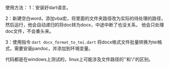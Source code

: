 使用方法：
1：安装好dart语言。

2：新建空白word，添加vba宏，将里面的文件夹路径改为实际的待处理的路径，然后运行，他会自动递归的将doc转为docx，中途中断了也没关系， 他会只处理doc文件，不会重头来。

3：使用指令 `dart docx_format_to_tei.dart` 将docx格式文件批量转换为tei格式，需要安装pandoc，并添加到环境变量。

代码都是在windows上测试的，linux上可能涉及文件路径的'\'和'/'的区别。
